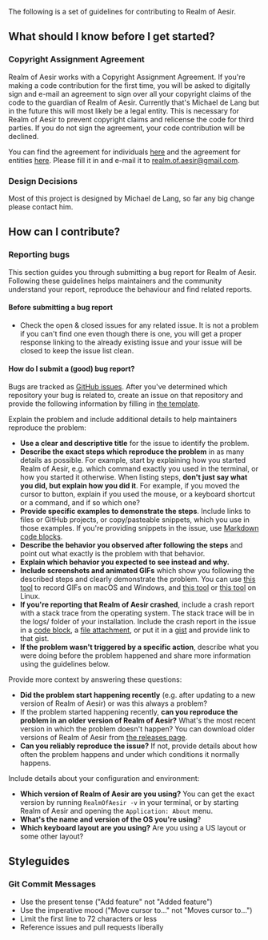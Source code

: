 The following is a set of guidelines for contributing to Realm of Aesir.

## What should I know before I get started?

### Copyright Assignment Agreement

Realm of Aesir works with a Copyright Assignment Agreement. If you're making a code contribution for the first time, you will be asked to digitally sign and e-mail an agreement to sign over all your copyright claims of the code to the guardian of Realm of Aesir. Currently that's Michael de Lang but in the future this will most likely be a legal entity. This is necessary for Realm of Aesir to prevent copyright claims and relicense the code for third parties. If you do not sign the agreement, your code contribution will be declined.

You can find the agreement for individuals [here](Realm%20of%20Aesir-Individual.pdf) and the agreement for entities [here](Realm%20of%20Aesir-Entity.pdf). Please fill it in and e-mail it to realm.of.aesir@gmail.com.

### Design Decisions

Most of this project is designed by Michael de Lang, so far any big change please contact him.

## How can I contribute?

### Reporting bugs

This section guides you through submitting a bug report for Realm of Aesir. Following these guidelines helps maintainers and the community understand your report, reproduce the behaviour and find related reports.

#### Before submitting a bug report

* Check the open & closed issues for any related issue. It is not a problem if you can't find one even though there is one, you will get a proper response linking to the already existing issue and your issue will be closed to keep the issue list clean.

#### How do I submit a (good) bug report?

Bugs are tracked as [GitHub issues](https://guides.github.com/features/issues/). After you've determined which repository your bug is related to, create an issue on that repository and provide the following information by filling in [the template](ISSUE_TEMPLATE.md).

Explain the problem and include additional details to help maintainers reproduce the problem:

* **Use a clear and descriptive title** for the issue to identify the problem.
* **Describe the exact steps which reproduce the problem** in as many details as possible. For example, start by explaining how you started Realm of Aesir, e.g. which command exactly you used in the terminal, or how you started it otherwise. When listing steps, **don't just say what you did, but explain how you did it**. For example, if you moved the cursor to button, explain if you used the mouse, or a keyboard shortcut or a command, and if so which one?
* **Provide specific examples to demonstrate the steps**. Include links to files or GitHub projects, or copy/pasteable snippets, which you use in those examples. If you're providing snippets in the issue, use [Markdown code blocks](https://help.github.com/articles/markdown-basics/#multiple-lines).
* **Describe the behavior you observed after following the steps** and point out what exactly is the problem with that behavior.
* **Explain which behavior you expected to see instead and why.**
* **Include screenshots and animated GIFs** which show you following the described steps and clearly demonstrate the problem. You can use [this tool](http://www.cockos.com/licecap/) to record GIFs on macOS and Windows, and [this tool](https://github.com/colinkeenan/silentcast) or [this tool](https://github.com/GNOME/byzanz) on Linux.
* **If you're reporting that Realm of Aesir crashed**, include a crash report with a stack trace from the operating system. The stack trace will be in the logs/ folder of your installation. Include the crash report in the issue in a [code block](https://help.github.com/articles/markdown-basics/#multiple-lines), a [file attachment](https://help.github.com/articles/file-attachments-on-issues-and-pull-requests/), or put it in a [gist](https://gist.github.com/) and provide link to that gist.
* **If the problem wasn't triggered by a specific action**, describe what you were doing before the problem happened and share more information using the guidelines below.

Provide more context by answering these questions:

* **Did the problem start happening recently** (e.g. after updating to a new version of Realm of Aesir) or was this always a problem?
* If the problem started happening recently, **can you reproduce the problem in an older version of Realm of Aesir?** What's the most recent version in which the problem doesn't happen? You can download older versions of Realm of Aesir from [the releases page](https://github.com/RealmOfAesir/client/releases).
* **Can you reliably reproduce the issue?** If not, provide details about how often the problem happens and under which conditions it normally happens.

Include details about your configuration and environment:

* **Which version of Realm of Aesir are you using?** You can get the exact version by running `RealmOfAesir -v` in your terminal, or by starting Realm of Aesir and opening the `Application: About` menu.
* **What's the name and version of the OS you're using**?
* **Which keyboard layout are you using?** Are you using a US layout or some other layout?

## Styleguides

### Git Commit Messages

* Use the present tense ("Add feature" not "Added feature")
* Use the imperative mood ("Move cursor to..." not "Moves cursor to...")
* Limit the first line to 72 characters or less
* Reference issues and pull requests liberally
